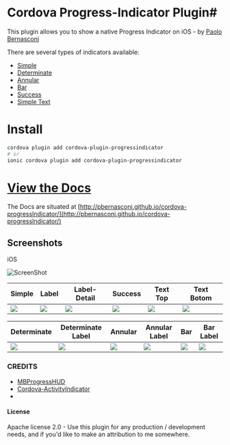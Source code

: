 # Cordova Progress-Indicator Plugin#
This plugin allows you to show a native Progress Indicator on iOS - by [Paolo Bernasconi](https://github.com/pbernasconi)

There are several types of indicators available:

* [Simple](http://pbernasconi.github.io/cordova-progressIndicator/#simple)
* [Determinate](http://pbernasconi.github.io/cordova-progressIndicator/#determinate)
* [Annular](http://pbernasconi.github.io/cordova-progressIndicator/#annular)
* [Bar](http://pbernasconi.github.io/cordova-progressIndicator/#bar)
* [Success](http://pbernasconi.github.io/cordova-progressIndicator/#others)
* [Simple Text](http://pbernasconi.github.io/cordova-progressIndicator/#others)

# Install

```bash
cordova plugin add cordova-plugin-progressindicator
# or
ionic cordova plugin add cordova-plugin-progressindicator
```

# [View the Docs](http://pbernasconi.github.io/cordova-progressIndicator/)

The Docs are situated at [http://pbernasconi.github.io/cordova-progressIndicator/](http://pbernasconi.github.io/cordova-progressIndicator/)


## Screenshots

iOS

![ScreenShot](demo/screenshots/simple-large-img.jpg )

|Simple|Label|Label-Detail|Success|Text Top|Text Botom|
|------|-----|------------|-------|--------|----------|
|![](demo/screenshots/simple.jpg)|![](demo/screenshots/simple-label.jpg)|![](demo/screenshots/simple-label-detail.jpg)|![](demo/screenshots/success.jpg)|![](demo/screenshots/text-top.jpg)|![](demo/screenshots/text-bottom.jpg)


|Determinate|Determinate Label|Annular|Annular Label|Bar|Bar Label|
|-----------|-----------------|-------|-------------|---|---------
|![](demo/screenshots/determinate-simple.jpg)|![](demo/screenshots/determinate-label.jpg)|![](demo/screenshots/annular-simple.jpg)|![](demo/screenshots/annular-label.jpg)|![](demo/screenshots/bar-simple.jpg)|![](demo/screenshots/bar-label.jpg)



### CREDITS

 - [MBProgressHUD](https://github.com/jdg/MBProgressHUD)
 - [Cordova-ActivityIndicator](https://github.com/Initsogar/cordova-activityindicator)
 - 
 
#### License

Apache license 2.0 - Use this plugin for any production / development needs, and if you'd like to make an attribution to me somewhere.
